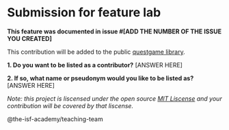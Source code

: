 # Submission for feature lab

**This feature was documented in issue #[ADD THE NUMBER OF THE ISSUE YOU CREATED]**

This contribution will be added to the public [questgame library](https://pypi.org/project/questgame/0.1.4/).

**1. Do you want to be listed as a contributor?**
[ANSWER HERE]

**2. If so, what name or pseudonym would you like to be listed as?**
[ANSWER HERE]

*Note: this project is liscensed under the open source [MIT Liscense](https://en.wikipedia.org/wiki/MIT_License) and 
your contribution will be covered by that liscense.*

@the-isf-academy/teaching-team
